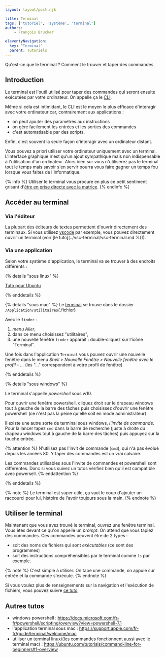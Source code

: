 ```yaml
---
layout: layout/post.njk

title: Terminal
tags: ['tutoriel', 'système', 'terminal']
authors:
    - François Brucker

eleventyNavigation:
  key: "Terminal"
  parent: Tutoriels
---
```


<!-- début résumé -->

Qu'est-ce que le terminal ? Comment le trouver et taper des commandes.

<!-- fin résumé -->

## Introduction

Le terminal est l'outil utilisé pour taper des commandes qui seront ensuite exécutées par votre ordinateur. On appelle ça le [CLI](https://fr.wikipedia.org/wiki/Interface_en_ligne_de_commande).

Même si cela est intimidant, le CLI est le moyen le plus efficace d'interagir avec votre ordinateur car, contrairement aux applications :

* on peut ajouter des paramètres aux instructions
* on gère facilement les entrées et les sorties des commandes
* c'est automatisable par des scripts.

Enfin, c'est souvent la seule façon d'interagir avec un ordinateur distant.

Vous pouvez a priori utiliser votre ordinateur uniquement avec un terminal. L'interface graphique n'est qu'un ajout sympathique mais non indispensable à l'utilisation d'un ordinateur. Alors bien sur vous n'utiliserez pas le terminal tout le temps mais savoir s'en servir pourra vous faire gagner un temps fou lorsque vous faites de l'informatique.

{% info %}
Utiliser le terminal vous procure en plus ce petit sentiment grisant d'[être en prise directe avec la matrice](https://www.youtube.com/watch?v=MvEXkd3O2ow).
{% endinfo %}

## Accéder au terminal

### Via l'éditeur

La plupart des éditeurs de textes permettent d'ouvrir directement des terminaux. Si vous utilisez [vscode](https://code.visualstudio.com/) par exemple, vous pouvez directement ouvrir un terminal (voir [le tuto](../vsc-terminal/vsc-terminal.md %})).

### Via une application

Selon votre système d'application, le terminal va se trouver à des endroits différents :

{% details "sous linux" %}

[Tuto pour Ubuntu](https://doc.ubuntu-fr.org/terminal)

{% enddetails %}

{% details "sous mac" %}
Le [terminal](https://www.howtogeek.com/682770/how-to-open-the-terminal-on-a-mac/) se trouve dans le dossier `/Application/utilitaires`{.fichier}

Avec le `finder` :

1. *menu Aller*,
2. dans ce menu choisissez "utilitaires",
3. une nouvelle fenêtre `finder` apparaît : double-cliquez sur l'icône "Terminal".

Une fois dans l'application `Terminal` vous pouvez ouvrir une nouvelle fenêtre dans le menu *Shell > Nouvelle Fenêtre > Nouvelle fenêtre avec le profil - ...* (les "..." correspondent à votre profil de fenêtre).

{% enddetails %}

{% details "sous windows" %}

Le terminal s'appelle *powershell* sous w10.

Pour ouvrir une fenêtre powershell, cliquez droit sur le drapeau windows tout à gauche de la barre des tâches puis choisissez d'ouvrir une fenêtre powershell (ce n'est pas la peine qu'elle soit en mode administrateur)

Il existe une autre sorte de terminal sous windows, *l'invite de commande*. Pour la lancer tapez `cmd` dans la barre de recherche (juste à droite du drapeau windows tout à gauche de la barre des tâches) puis appuyez sur la touche entrée.

{% attention %}
N'utilisez pas l'invit de commande (`cmd`), qui n'a pas évolué depuis les années 80. Y taper des commandes est un vrai calvaire.

Les commandes utilisables sous l'invite de commandes et powershell sont différentes. Donc si vous suivez un tutos vérifiez bien qu'il est compatible avec powersell.
{% endattention %}

{% enddetails %}

{% note %}
Le terminal est super utile, ça vaut le coup d'ajouter un raccourci pour lui, histoire de l'avoir toujours sous la main.
{% endnote %}

## Utiliser le terminal

Maintenant que vous avez trouvé le terminal, ouvrez une fenêtre terminal. Vous êtes devant ce qu'on appelle un *prompt*. On attend que vous tapiez des commandes. Ces commandes peuvent être de 2 types :

* soit des noms de fichiers qui sont *exécutables* (ce sont des programmes)
* soit des instructions compréhensibles par le terminal comme `ls` par exemple.

{% note %}
C'est simple à utiliser. On tape une commande, on appuie sur entrée et la commande s'exécute.
{% endnote %}

Si vous voulez plus de renseignements sur la navigation et l'exécution de fichiers, vous pouvez suivre [ce tuto](../terminal-utilisation)

## Autres tutos

* windows powershell : <https://docs.microsoft.com/fr-fr/powershell/scripting/overview?view=powershell-7.1>
* l'application terminal sous mac : <https://support.apple.com/fr-fr/guide/terminal/welcome/mac>
* utiliser un terminal linux/(les commandes fonctionnent aussi avec le terminal mac) : <https://ubuntu.com/tutorials/command-line-for-beginners#1-overview>
